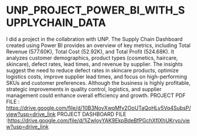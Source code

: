 # UNP_PROJECT_POWER_BI_WITH_SUPPLYCHAIN_DATA
I did a project in the collabration with UNP. The Supply Chain Dashboard created using Power BI provides an overview of key metrics, including Total Revenue (577.60K), Total Cost (52.92K), and Total Profit (524.68K). It analyzes customer demographics, product types (cosmetics, haircare, skincare), defect rates, lead times, and revenue by supplier. The insights suggest the need to reduce defect rates in skincare products, optimize logistics costs, improve supplier lead times, and focus on high-performing SKUs and customer preferences. Although the business is highly profitable, strategic improvements in quality control, logistics, and supplier management could enhance overall efficiency and growth.
PROJECT PDF FILE : https://drive.google.com/file/d/10B3NovXwqMfy2OoUTaQoHLy5Vq4SubsP/view?usp=drive_link
PROJECT DASHBOARD FILE :https://drive.google.com/file/d/1jZwloyYAK9EkpBdeBfPGchXfIXhUKryo/view?usp=drive_link
